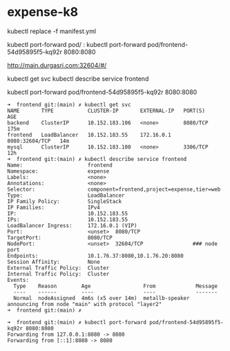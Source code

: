 # expense-k8

kubectl replace -f manifest.yml

kubectl port-forward pod/<pod-name> <local-port>:<pod-port>
kubectl port-forward pod/frontend-54d95895f5-kq92r 8080:8080

http://main.durgasri.com:32604/#/

kubectl get svc
kubectl describe service frontend

kubectl port-forward pod/frontend-54d95895f5-kq92r 8080:8080

```
➜  frontend git:(main) ✗ kubectl get svc
NAME       TYPE           CLUSTER-IP       EXTERNAL-IP   PORT(S)          AGE
backend    ClusterIP      10.152.183.106   <none>        8080/TCP         175m
frontend   LoadBalancer   10.152.183.55    172.16.0.1    8080:32604/TCP   14m
mysql      ClusterIP      10.152.183.100   <none>        3306/TCP         12h
➜  frontend git:(main) ✗ kubectl describe service frontend
Name:                     frontend
Namespace:                expense
Labels:                   <none>
Annotations:              <none>
Selector:                 component=frontend,project=expense,tier=web
Type:                     LoadBalancer
IP Family Policy:         SingleStack
IP Families:              IPv4
IP:                       10.152.183.55
IPs:                      10.152.183.55
LoadBalancer Ingress:     172.16.0.1 (VIP)
Port:                     <unset>  8080/TCP
TargetPort:               8080/TCP
NodePort:                 <unset>  32604/TCP                ### node port
Endpoints:                10.1.76.37:8080,10.1.76.20:8080
Session Affinity:         None
External Traffic Policy:  Cluster
Internal Traffic Policy:  Cluster
Events:
  Type    Reason        Age                 From             Message
  ----    ------        ----                ----             -------
  Normal  nodeAssigned  4m6s (x5 over 14m)  metallb-speaker  announcing from node "main" with protocol "layer2"
➜  frontend git:(main) ✗
```
```
➜  frontend git:(main) ✗ kubectl port-forward pod/frontend-54d95895f5-kq92r 8080:8080
Forwarding from 127.0.0.1:8080 -> 8080
Forwarding from [::1]:8080 -> 8080

```